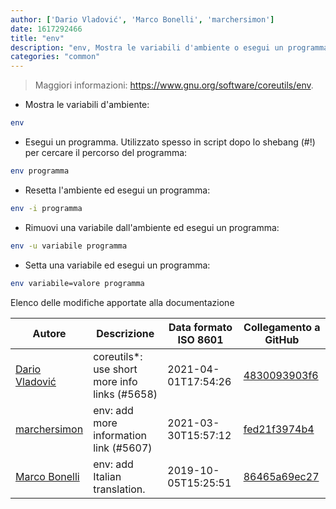 ```yaml
---
author: ['Dario Vladović', 'Marco Bonelli', 'marchersimon']
date: 1617292466
title: "env"
description: "env, Mostra le variabili d'ambiente o esegui un programma in un ambiente modificato."
categories: "common"
---
```

> Maggiori informazioni: <https://www.gnu.org/software/coreutils/env>.

- Mostra le variabili d'ambiente:

```bash
env
```

- Esegui un programma. Utilizzato spesso in script dopo lo shebang (#!) per cercare il percorso del programma:

```bash
env programma
```

- Resetta l'ambiente ed esegui un programma:

```bash
env -i programma
```

- Rimuovi una variabile dall'ambiente ed esegui un programma:

```bash
env -u variabile programma
```

- Setta una variabile ed esegui un programma:

```bash
env variabile=valore programma
```
Elenco delle modifiche apportate alla documentazione


Autore | Descrizione | Data formato ISO 8601 | Collegamento a GitHub
------|-----|-----|-----
[Dario Vladović](mailto:d.vladimyr@gmail.com) | coreutils*: use short more info links (#5658) | 2021-04-01T17:54:26 | [4830093903f6](https://github.com/tldr-pages/tldr/commit/4830093903f66ccf3ebbc2ecf477286e45edac59)
[marchersimon](mailto:50295997+marchersimon@users.noreply.github.com) | env: add more information link (#5607) | 2021-03-30T15:57:12 | [fed21f3974b4](https://github.com/tldr-pages/tldr/commit/fed21f3974b4d2efe402133ff8d94a04bcf981ce)
[Marco Bonelli](mailto:marco@mebeim.net) | env: add Italian translation. | 2019-10-05T15:25:51 | [86465a69ec27](https://github.com/tldr-pages/tldr/commit/86465a69ec275a37c2c7d1ed513a7369578d46ea)

